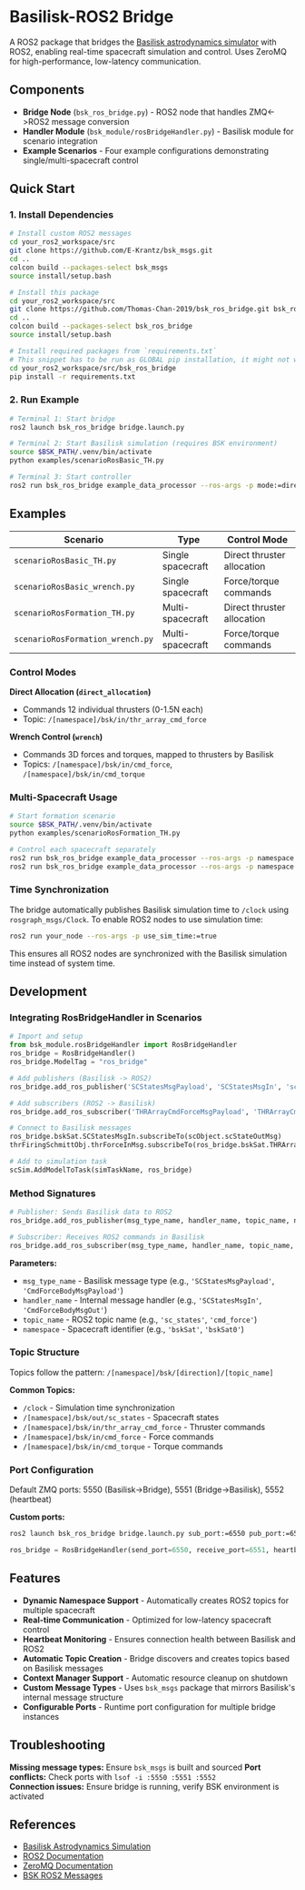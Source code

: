 # Basilisk-ROS2 Bridge

A ROS2 package that bridges the [Basilisk astrodynamics simulator](https://hanspeterschaub.info/basilisk/) with ROS2, enabling real-time spacecraft simulation and control. Uses ZeroMQ for high-performance, low-latency communication.

## Components

- **Bridge Node** (`bsk_ros_bridge.py`) - ROS2 node that handles ZMQ<->ROS2 message conversion
- **Handler Module** (`bsk_module/rosBridgeHandler.py`) - Basilisk module for scenario integration
- **Example Scenarios** - Four example configurations demonstrating single/multi-spacecraft control

## Quick Start

### 1. Install Dependencies

```bash
# Install custom ROS2 messages
cd your_ros2_workspace/src
git clone https://github.com/E-Krantz/bsk_msgs.git
cd ..
colcon build --packages-select bsk_msgs
source install/setup.bash

# Install this package
cd your_ros2_workspace/src
git clone https://github.com/Thomas-Chan-2019/bsk_ros_bridge.git bsk_ros_bridge
cd ..
colcon build --packages-select bsk_ros_bridge
source install/setup.bash

# Install required packages from `requirements.txt`
# This snippet has to be run as GLOBAL pip installation, it might not work within virtual environments (e.g., python venv, conda env).
cd your_ros2_workspace/src/bsk_ros_bridge
pip install -r requirements.txt

```

### 2. Run Example

```bash
# Terminal 1: Start bridge
ros2 launch bsk_ros_bridge bridge.launch.py

# Terminal 2: Start Basilisk simulation (requires BSK environment)
source $BSK_PATH/.venv/bin/activate
python examples/scenarioRosBasic_TH.py

# Terminal 3: Start controller
ros2 run bsk_ros_bridge example_data_processor --ros-args -p mode:=direct_allocation
```

## Examples

| Scenario | Type | Control Mode |
|----------|------|--------------|
| `scenarioRosBasic_TH.py` | Single spacecraft | Direct thruster allocation |
| `scenarioRosBasic_wrench.py` | Single spacecraft | Force/torque commands |
| `scenarioRosFormation_TH.py` | Multi-spacecraft | Direct thruster allocation |
| `scenarioRosFormation_wrench.py` | Multi-spacecraft | Force/torque commands |

### Control Modes

**Direct Allocation (`direct_allocation`)**
- Commands 12 individual thrusters (0-1.5N each)
- Topic: `/[namespace]/bsk/in/thr_array_cmd_force`

**Wrench Control (`wrench`)**
- Commands 3D forces and torques, mapped to thrusters by Basilisk
- Topics: `/[namespace]/bsk/in/cmd_force`, `/[namespace]/bsk/in/cmd_torque`

### Multi-Spacecraft Usage

```bash
# Start formation scenario
source $BSK_PATH/.venv/bin/activate
python examples/scenarioRosFormation_TH.py

# Control each spacecraft separately
ros2 run bsk_ros_bridge example_data_processor --ros-args -p namespace:=/bskSat0 -p mode:=direct_allocation
ros2 run bsk_ros_bridge example_data_processor --ros-args -p namespace:=/bskSat1 -p mode:=direct_allocation
```

### Time Synchronization

The bridge automatically publishes Basilisk simulation time to `/clock` using `rosgraph_msgs/Clock`. To enable ROS2 nodes to use simulation time:

```bash
ros2 run your_node --ros-args -p use_sim_time:=true
```

This ensures all ROS2 nodes are synchronized with the Basilisk simulation time instead of system time.

## Development

### Integrating RosBridgeHandler in Scenarios

```python
# Import and setup
from bsk_module.rosBridgeHandler import RosBridgeHandler
ros_bridge = RosBridgeHandler()
ros_bridge.ModelTag = "ros_bridge"

# Add publishers (Basilisk -> ROS2)
ros_bridge.add_ros_publisher('SCStatesMsgPayload', 'SCStatesMsgIn', 'sc_states', 'bskSat')

# Add subscribers (ROS2 -> Basilisk)  
ros_bridge.add_ros_subscriber('THRArrayCmdForceMsgPayload', 'THRArrayCmdForceMsgOut', 'thr_array_cmd_force', 'bskSat')

# Connect to Basilisk messages
ros_bridge.bskSat.SCStatesMsgIn.subscribeTo(scObject.scStateOutMsg)
thrFiringSchmittObj.thrForceInMsg.subscribeTo(ros_bridge.bskSat.THRArrayCmdForceMsgOut)

# Add to simulation task
scSim.AddModelToTask(simTaskName, ros_bridge)
```

### Method Signatures

```python
# Publisher: Sends Basilisk data to ROS2
ros_bridge.add_ros_publisher(msg_type_name, handler_name, topic_name, namespace)

# Subscriber: Receives ROS2 commands in Basilisk
ros_bridge.add_ros_subscriber(msg_type_name, handler_name, topic_name, namespace)
```

**Parameters:**
- `msg_type_name` - Basilisk message type (e.g., `'SCStatesMsgPayload'`, `'CmdForceBodyMsgPayload'`)
- `handler_name` - Internal message handler (e.g., `'SCStatesMsgIn'`, `'CmdForceBodyMsgOut'`)
- `topic_name` - ROS2 topic name (e.g., `'sc_states'`, `'cmd_force'`)
- `namespace` - Spacecraft identifier (e.g., `'bskSat'`, `'bskSat0'`)

### Topic Structure

Topics follow the pattern: `/[namespace]/bsk/[direction]/[topic_name]`

**Common Topics:**
- `/clock` - Simulation time synchronization
- `/[namespace]/bsk/out/sc_states` - Spacecraft states  
- `/[namespace]/bsk/in/thr_array_cmd_force` - Thruster commands
- `/[namespace]/bsk/in/cmd_force` - Force commands
- `/[namespace]/bsk/in/cmd_torque` - Torque commands

### Port Configuration

Default ZMQ ports: 5550 (Basilisk->Bridge), 5551 (Bridge->Basilisk), 5552 (heartbeat)

**Custom ports:**
```bash
ros2 launch bsk_ros_bridge bridge.launch.py sub_port:=6550 pub_port:=6551 heartbeat_port:=6552
```

```python
ros_bridge = RosBridgeHandler(send_port=6550, receive_port=6551, heartbeat_port=6552)
```

## Features

- **Dynamic Namespace Support** - Automatically creates ROS2 topics for multiple spacecraft
- **Real-time Communication** - Optimized for low-latency spacecraft control
- **Heartbeat Monitoring** - Ensures connection health between Basilisk and ROS2
- **Automatic Topic Creation** - Bridge discovers and creates topics based on Basilisk messages
- **Context Manager Support** - Automatic resource cleanup on shutdown
- **Custom Message Types** - Uses `bsk_msgs` package that mirrors Basilisk's internal message structure
- **Configurable Ports** - Runtime port configuration for multiple bridge instances

## Troubleshooting

**Missing message types:** Ensure `bsk_msgs` is built and sourced
**Port conflicts:** Check ports with `lsof -i :5550 :5551 :5552`  
**Connection issues:** Ensure bridge is running, verify BSK environment is activated

## References

- [Basilisk Astrodynamics Simulation](https://hanspeterschaub.info/basilisk/)
- [ROS2 Documentation](https://www.ros.org/)
- [ZeroMQ Documentation](https://zeromq.org/)
- [BSK ROS2 Messages](https://github.com/E-Krantz/bsk_msgs.git)
